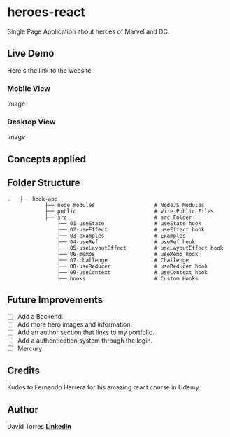 # heroes-react
Single Page Application about heroes of Marvel and DC.

## Live Demo
Here's the link to the website

### Mobile View
Image 

### Desktop View
Image

## Concepts applied


## Folder Structure
    .   ├── hook-app
                ├── node_modules                   # NodeJS Modules
                ├── public                         # Vite Public Files
                ├── src                            # src Folder
                    ├── 01-useState                # useState hook
                    ├── 02-useEffect               # useEffect hook   
                    ├── 03-examples                # Examples
                    ├── 04-useRef                  # useRef hook
                    ├── 05-useLayoutEffect         # useLayoutEffect hook
                    ├── 06-memos                   # useMemo hook
                    ├── 07-challenge               # Challenge
                    ├── 08-useReducer              # useReducer hook
                    ├── 09-useContext              # useContext hook
                    ├── hooks                      # Custom Hooks

## Future Improvements
- [ ] Add a Backend.
- [ ] Add more hero images and information.
- [ ] Add an author section that links to my portfolio.
- [ ] Add a authentication system through the login.
- [ ] Mercury

## Credits
Kudos to Fernando Herrera for his amazing react course in Udemy.

## Author
David Torres [**LinkedIn**](https://www.linkedin.com/in/david-tc/)
